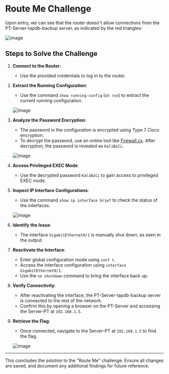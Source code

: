 # Route Me Challenge

Upon entry, we can see that the router doesn't allow connections from the PT-Server-tapdb-backup server, as indicated by the red triangles:

![image](https://github.com/user-attachments/assets/8ea7cb94-8357-4452-af42-7beebd45009c)

## Steps to Solve the Challenge

1. **Connect to the Router**:
   - Use the provided credentials to log in to the router.

2. **Extract the Running Configuration**:
   - Use the command `show running-config` (`sh run`) to extract the current running configuration.

   ![image](https://github.com/user-attachments/assets/cee1f958-81c7-41d5-bca2-5c7c4c84c1b5)

3. **Analyze the Password Encryption**:
   - The password in the configuration is encrypted using Type 7 Cisco encryption.
   - To decrypt the password, use an online tool like [Firewall.cx](https://www.firewall.cx/cisco/cisco-routers/cisco-type7-password-crack.html). After decryption, the password is revealed as `KaliBali`.

   ![image](https://github.com/user-attachments/assets/5af1d395-8ee2-4596-83e2-6dd7fcac0996)

4. **Access Privileged EXEC Mode**:
   - Use the decrypted password `KaliBali` to gain access to privileged EXEC mode.

5. **Inspect IP Interface Configurations**:
   - Use the command `show ip interface brief` to check the status of the interfaces.

   ![image](https://github.com/user-attachments/assets/eec44289-46a0-448f-b87e-7954509bc20d)

6. **Identify the Issue**:
   - The interface `GigabitEthernet0/1` is manually shut down, as seen in the output.

7. **Reactivate the Interface**:
   - Enter global configuration mode using `conf t`.
   - Access the interface configuration using `interface GigabitEthernet0/1`.
   - Use the `no shutdown` command to bring the interface back up.

8. **Verify Connectivity**:
   - After reactivating the interface, the PT-Server-tapdb-backup server is connected to the rest of the network.
   - Confirm this by opening a browser on the PT-Server and accessing the Server-PT at `192.168.1.5`.

9. **Retrieve the Flag**:
   - Once connected, navigate to the Server-PT at `192.168.1.5` to find the flag.

   ![image](https://github.com/user-attachments/assets/2fb66147-a6bd-4a92-badf-4640472f1fcf)

---

This concludes the solution to the "Route Me" challenge. Ensure all changes are saved, and document any additional findings for future reference.

